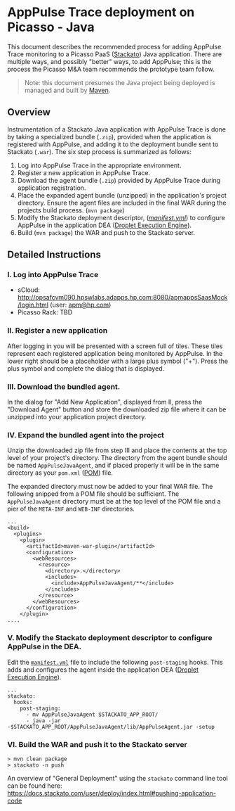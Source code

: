 AppPulse Trace deployment on Picasso - Java
===========================================

This document describes the recommended process for adding AppPulse
Trace monitoring to a Picasso PaaS
([Stackato](https://docs.stackato.com/ "Stackato")) Java application.  There are
multiple ways, and possibly "better" ways, to add AppPulse; this is
the process the Picasso M&A team recommends the prototype team follow.

> Note:  this document presumes the Java project being deployed is
> managed and built by [Maven](https://maven.apache.org/ "mvn").

Overview
--------

Instrumentation of a Stackato Java application with AppPulse Trace is
done by taking a specialized bundle (`.zip`), provided when the application is
registered with AppPulse, and adding it to the deployment bundle sent
to Stackato (`.war`).  The six step process is summarized as follows:

1. Log into AppPulse Trace in the appropriate environment.
2. Register a new application in AppPulse Trace.
3. Download the agent bundle (`.zip`) provided by AppPulse Trace
   during application registration.
4. Place the expanded agent bundle (unzipped) in the application's
   project directory.  Ensure the agent files are included in the
   final WAR during the projects build process.  (`mvn package`)
5. Modify the Stackato deployment descriptor,
   ([*manifest.yml*](https://docs.stackato.com/user/deploy/manifestyml.html
   "manifest.yml")) to configure AppPulse in the application DEA
   ([Droplet Execution Engine](http://docs.stackato.com/admin/reference/architecture.html#droplet-execution-agents
   "DEA")).
6. Build (`mvn package`) the WAR and push to the Stackato server.


Detailed Instructions
---------------------

### I. Log into AppPulse Trace

* sCloud:
  http://opsafcvm090.hpswlabs.adapps.hp.com:8080/apmappsSaasMock/login.html
  (user: apm@hp.com)
* Picasso Rack:  TBD

### II. Register a new application

After logging in you will be presented with a screen full of tiles.
These tiles represent each registered application being monitored by
AppPulse.  In the lower right should be a placeholder with a large
plus symbol ("+").  Press the plus symbol and complete the dialog
that is displayed.

### III. Download the bundled agent.

In the dialog for "Add New Application", displayed from II, press the
"Download Agent" button and store the downloaded zip file where it can
be unzipped into your application project directory.

### IV. Expand the bundled agent into the project

Unzip the downloaded zip file from step III and place the contents at
the top level of your project's directory.  The directory from the
agent bundle should be named `AppPulseJavaAgent`, and if placed
properly it will be in the same directory as your `pom.xml`
([POM](https://maven.apache.org/pom.html "POM")) file.
  
The expanded directory must now be added to your final WAR file.  The
following snipped from a POM file should be sufficient.  The
`AppPulseJavaAgent` directory must be at the top level of the POM file
and a pier of the `META-INF` and `WEB-INF` directories.

    ...
    <build>
      <plugins>
        <plugin>
          <artifactId>maven-war-plugin</artifactId>
          <configuration>
            <webResources>
              <resource>
                <directory>.</directory>
                <includes>
                  <include>AppPulseJavaAgent/**</include>
                </includes>
              </resource>
            </webResources>
          </configuration>
        </plugin>
    ....


### V. Modify the Stackato deployment descriptor to configure AppPulse in the DEA.

Edit the
[`manifest.yml`](https://docs.stackato.com/user/deploy/manifestyml.html
"manifest.yml") file to include the following `post-staging` hooks.
This adds and configures the agent inside the application DEA
([Droplet Execution Engine](http://docs.stackato.com/admin/reference/architecture.html#droplet-execution-agents
"DEA")).

    ...
    stackato:
      hooks:
        post-staging:
          - mv AppPulseJavaAgent $STACKATO_APP_ROOT/
          - java -jar -$STACKATO_APP_ROOT/AppPulseJavaAgent/lib/AppPulseAgent.jar -setup


### VI. Build the WAR and push it to the Stackato server

    > mvn clean package
    > stackato -n push

An overview of "General Deployment" using the `stackato` command line
tool can be found here:
https://docs.stackato.com/user/deploy/index.html#pushing-application-code
